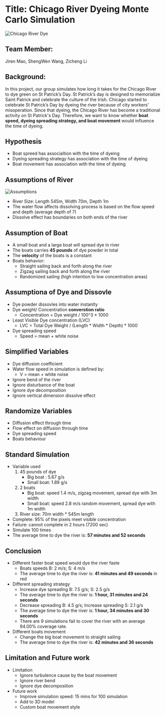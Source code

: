# Title: Chicago River Dyeing Monte Carlo Simulation
![Chicago River Dye](https://user-images.githubusercontent.com/63265733/166620957-35c910e8-a8bf-43b8-b17b-e130286ce070.jpeg)
## Team Member:
Jiren Mao, ShengWen Wang, Zicheng Li
## Background:
In this project, our group simulates how long it takes for the Chicago River to dye green on St Patrick’s Day. St Patrick’s day is designed to memorialize Saint Patrick and celebrate the culture of the Irish. Chicago started to celebrate St Patrick’s Day by dyeing the river because of city workers’ misoperation. Since that dyeing, the Chicago River has become a traditional activity on St Patrick's Day. Therefore, we want to know whether **boat speed, dyeing spreading strategy, and boat movement** would influence the time of dyeing. 
## Hypothesis
* Boat spreed has associaltion with the time of dyeing 
* Dyeing spreading strategy has association with the time of dyeing
* Boat movement has association with the time of dyeing
## Assumptions of River
![Assumptions](https://user-images.githubusercontent.com/63265733/166622358-bd209fdc-1e7b-4611-a752-bd4c0ce5f4cd.jpeg)
* River Size: Length 545m, Width 70m, Depth 1m
* The water flow affects dissolving process is based on the flow speed and depth (average depth of 7)
* Dissolve effect has boundaries on both ends of the river 
## Assumption of Boat
* A small boat and a large boat will spread dye in river
* The boats carries **45 pounds** of dye powder in total
* The **velocity** of the boats is a constant
* Boats behavior:
	- Straight sailing back and forth along the river
	- Zigzag sailing back and forth along the river
	- Randomized sailing (high intention to low concentration areas)
## Assumptiona of Dye and Dissovle 
* Dye powder dissovles into water instanlty
* Dye weight/ Concentration **converstion ratio**
	- Concentration = Dye weight  / 100^3 * 1000
* Least Visible Dye concentration (LVC)
	- LVC = Total Dye Weight / (Length * Width * Depth) * 1000
* Dye spreading speed
	- Speed = mean + white noise
## Simplified Variables
* Dye diffusion coefficient
* Water flow speed in simulation is defined by:
	- V = mean + white noise 
* Ignore bend of the river
* Ignore disturbance of the boat
* Ignore dye decomposition
* Ignore vertical dimension dissolve effect
## Randomize Variables
* Diffusion effect through time
* Flow effect on diffusion through time
* Dye spreading speed
* Boats behaviour
## Standard Simulation
* Variable used
	1. 45 pounds of dye
		- Big boat : 5.67 g/s
		- Small boat: 1.89 g/s
	2. 2 boats
		- Big boat: speed 1.4 m/s, zigzag movement, spread dye with 3m width
		- Small boat: speed 2.8 m/s random movement, spread  dye with 1m width
	3. River size:  70m width * 545m length
* Complete: 95% of the pixels meet visible concentration
* Failure: cannot complete in 2 hours (7200 sec)
* Simulate 100 times
* The average time to dye the river is: **57 minutes and 52 seconds**
## Conclusion
* Different faster boat speed would dye the river faste
	- Boats speeds B: 2 m/s; S: 4 m/s
	- The average time to dye the river is: **41 minutes and 49 seconds** in red
* Different spreading strategy
	- Increase dye spreading B: 7.5 g/s; S: 2.5 g/s
	- The average time to dye the river is: **1 hour, 31 minutes and 24 seconds**
	- Decrease spreading B: 4.5 g/s; Increase spreading S: 2.1 g/s
	- The average time to dye the river is: **1 hour, 34 minutes and 30 seconds**
	- There are 9 simulations fail to cover the river with an average 94.00% coverage rate.
* Different boats movement
	- Change the big boat movement to straight sailing
	- The average time to dye the river is: **42 minutes and 36 seconds**
## Limitation and Future work
* Limitation
	- Ignore turbulence cause by the boat movement
	- Ignore river bend
	- Ignore dye decomposition
* Future work
	- Improve simulation speed: 15 mins for 100 simulation 
	- Add to 3D model
	- Custom boat movement style
